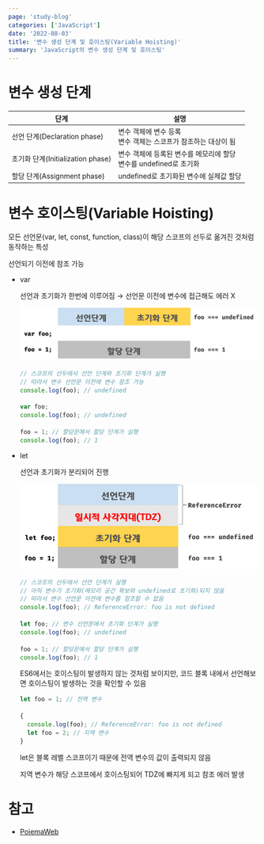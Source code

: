 ```yaml
---
page: 'study-blog'
categories: ['JavaScript']
date: '2022-08-03'
title: '변수 생성 단계 및 호이스팅(Variable Hoisting)'
summary: 'JavaScript의 변수 생성 단계 및 호이스팅'
---
```


# 변수 생성 단계

| 단계                           | 설명                                            |
| ---------------------------- | --------------------------------------------- |
| 선언 단계(Declaration phase)     | 변수 객체에 변수 등록<br/>변수 객체는 스코프가 참조하는 대상이 됨       |
| 초기화 단계(Initialization phase) | 변수 객체에 등록된 변수를 메모리에 할당<br/>변수를 undefined로 초기화 |
| 할당 단계(Assignment phase)      | undefined로 초기화된 변수에 실제값 할당                    |

# 변수 호이스팅(Variable Hoisting)

모든 선언문(var, let, const, function, class)이 해당 스코프의 선두로 옮겨진 것처럼 동작하는 특성

선언되기 이전에 참조 가능

- var
  
  선언과 초기화가 한번에 이루어짐 → 선언문 이전에 변수에 접근해도 에러 X
  
  ![post](./img/var-lifecycle.png)
  
  ```javascript
  // 스코프의 선두에서 선언 단계와 초기화 단계가 실행
  // 따라서 변수 선언문 이전에 변수 참조 가능
  console.log(foo); // undefined
  
  var foo;
  console.log(foo); // undefined
  
  foo = 1; // 할당문에서 할당 단계가 실행
  console.log(foo); // 1
  ```

- let
  
  선언과 초기화가 분리되어 진행
  
  ![let-lifecycle](./img/let-lifecycle.png)
  
  ```javascript
  // 스코프의 선두에서 선언 단계가 실행
  // 아직 변수가 초기화(메모리 공간 확보와 undefined로 초기화)되지 않음
  // 따라서 변수 선언문 이전에 변수를 참조할 수 없음
  console.log(foo); // ReferenceError: foo is not defined
  
  let foo; // 변수 선언문에서 초기화 단계가 실행
  console.log(foo); // undefined
  
  foo = 1; // 할당문에서 할당 단계가 실행
  console.log(foo); // 1
  ```
  
  ES6에서는 호이스팅이 발생하지 않는 것처럼 보이지만, 코드 블록 내에서 선언해보면 호이스팅이 발생하는 것을 확인할 수 있음
  
  ```javascript
  let foo = 1; // 전역 변수
  
  {
    console.log(foo); // ReferenceError: foo is not defined
    let foo = 2; // 지역 변수
  }
  ```
  
  let은 블록 레벨 스코프이기 때문에 전역 변수의 값이 출력되지 않음
  
  지역 변수가 해당 스코프에서 호이스팅되어 TDZ에 빠지게 되고 참조 에러 발생

# 참고

- [PoiemaWeb](https://poiemaweb.com/)
